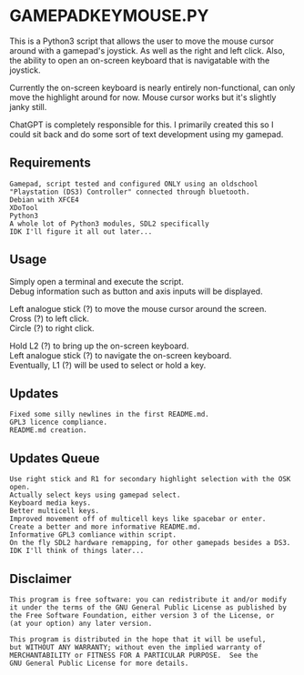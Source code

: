 # GAMEPADKEYMOUSE.PY
This is a Python3 script that allows the user to move the mouse cursor around with a gamepad's joystick. As well as the right and left click. Also, the ability to open an on-screen keyboard that is navigatable with the joystick.  

Currently the on-screen keyboard is nearly entirely non-functional, can only move the highlight around for now. Mouse cursor works but it's slightly janky still.  

ChatGPT is completely responsible for this. I primarily created this so I could sit back and do some sort of text development using my gamepad.  

## Requirements  
    Gamepad, script tested and configured ONLY using an oldschool "Playstation (DS3) Controller" connected through bluetooth.
    Debian with XFCE4
    XDoTool
    Python3
    A whole lot of Python3 modules, SDL2 specifically
    IDK I'll figure it all out later...

## Usage  
Simply open a terminal and execute the script.  
Debug information such as button and axis inputs will be displayed.  

Left analogue stick (?) to move the mouse cursor around the screen.  
Cross (?) to left click.  
Circle (?) to right click.

Hold L2 (?) to bring up the on-screen keyboard.  
Left analogue stick (?) to navigate the on-screen keyboard.  
Eventually, L1 (?) will be used to select or hold a key.  

## Updates
    Fixed some silly newlines in the first README.md.
    GPL3 licence compliance.
    README.md creation.

## Updates Queue  
    Use right stick and R1 for secondary highlight selection with the OSK open.
    Actually select keys using gamepad select.
    Keyboard media keys.
    Better multicell keys.
    Improved movement off of multicell keys like spacebar or enter.
    Create a better and more informative README.md.
    Informative GPL3 comliance within script.
    On the fly SDL2 hardware remapping, for other gamepads besides a DS3.
    IDK I'll think of things later...

## Disclaimer  
    This program is free software: you can redistribute it and/or modify
    it under the terms of the GNU General Public License as published by
    the Free Software Foundation, either version 3 of the License, or
    (at your option) any later version.

    This program is distributed in the hope that it will be useful,
    but WITHOUT ANY WARRANTY; without even the implied warranty of
    MERCHANTABILITY or FITNESS FOR A PARTICULAR PURPOSE.  See the
    GNU General Public License for more details.
